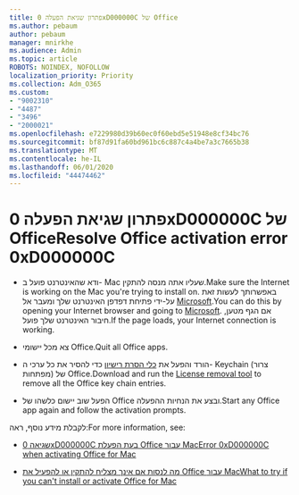 ```yaml
---
title: פתרון שגיאת הפעלה 0xD000000C של Office
ms.author: pebaum
author: pebaum
manager: mnirkhe
ms.audience: Admin
ms.topic: article
ROBOTS: NOINDEX, NOFOLLOW
localization_priority: Priority
ms.collection: Adm_O365
ms.custom:
- "9002310"
- "4487"
- "3496"
- "2000021"
ms.openlocfilehash: e7229980d39b60ec0f60ebd5e51948e8cf34bc76
ms.sourcegitcommit: bf87d91fa60bd961bc6c887c4a4be7a3c7665b38
ms.translationtype: MT
ms.contentlocale: he-IL
ms.lasthandoff: 06/01/2020
ms.locfileid: "44474462"
---
```

# <a name="resolve-office-activation-error-0xd000000c"></a><span data-ttu-id="00ecf-102">פתרון שגיאת הפעלה 0xD000000C של Office</span><span class="sxs-lookup"><span data-stu-id="00ecf-102">Resolve Office activation error 0xD000000C</span></span>

- <span data-ttu-id="00ecf-103">ודא שהאינטרנט פועל ב- Mac שעליו אתה מנסה להתקין.</span><span class="sxs-lookup"><span data-stu-id="00ecf-103">Make sure the Internet is working on the Mac you're trying to install on.</span></span> <span data-ttu-id="00ecf-104">באפשרותך לעשות זאת על-ידי פתיחת דפדפן האינטרנט שלך ומעבר אל [Microsoft](https://www.microsoft.com).</span><span class="sxs-lookup"><span data-stu-id="00ecf-104">You can do this by opening your Internet browser and going to [Microsoft](https://www.microsoft.com).</span></span> <span data-ttu-id="00ecf-105">אם הגף מטען, חיבור האינטרנט שלך פועל.</span><span class="sxs-lookup"><span data-stu-id="00ecf-105">If the page loads, your Internet connection is working.</span></span>

- <span data-ttu-id="00ecf-106">צא מכל יישומי Office.</span><span class="sxs-lookup"><span data-stu-id="00ecf-106">Quit all Office apps.</span></span>

- <span data-ttu-id="00ecf-107">הורד והפעל את [כלי הסרת רישיון](https://go.microsoft.com/fwlink/?linkid=849815) כדי להסיר את כל ערכי ה- Keychain (צרור מפתחות) של Office.</span><span class="sxs-lookup"><span data-stu-id="00ecf-107">Download and run the [License removal tool](https://go.microsoft.com/fwlink/?linkid=849815) to remove all the Office key chain entries.</span></span>

- <span data-ttu-id="00ecf-108">הפעל שוב יישום כלשהו של Office ובצע את הנחיות ההפעלה.</span><span class="sxs-lookup"><span data-stu-id="00ecf-108">Start any Office app again and follow the activation prompts.</span></span>

<span data-ttu-id="00ecf-109">לקבלת מידע נוסף, ראה:</span><span class="sxs-lookup"><span data-stu-id="00ecf-109">For more information, see:</span></span>

- [<span data-ttu-id="00ecf-110">שגיאה 0xD000000C בעת הפעלת Office עבור Mac</span><span class="sxs-lookup"><span data-stu-id="00ecf-110">Error 0xD000000C when activating Office for Mac</span></span>](https://support.office.com/article/error-0xd000000c-when-activating-office-for-mac-da865931-4658-4829-ba2d-8133390c6d25)

- [<span data-ttu-id="00ecf-111">מה לנסות אם אינך מצליח להתקין או להפעיל את Office עבור Mac</span><span class="sxs-lookup"><span data-stu-id="00ecf-111">What to try if you can't install or activate Office for Mac</span></span>](https://support.office.com/article/what-to-try-if-you-can-t-install-or-activate-office-for-mac-5efba2b4-b1e6-4e5f-bf3c-6ab945d03dea)

